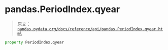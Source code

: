 # pandas.PeriodIndex.qyear

> 原文：[`pandas.pydata.org/docs/reference/api/pandas.PeriodIndex.qyear.html`](https://pandas.pydata.org/docs/reference/api/pandas.PeriodIndex.qyear.html)

```py
property PeriodIndex.qyear
```
